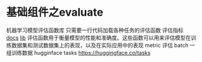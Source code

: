 # 基础组件之evaluate

机器学习模型评估函数库
只需要一行代码加载各种任务的评估函数
评估指标  
[docs](https://huggingface.co/docs/evaluate/index)
[lib](https://huggingface.co/evaluate-metric)
评估函数用于衡量模型的性能和准确度。这些函数可以用来评估模型在训练数据集和测试数据集上的表现，以及在实际应用中的表现
metric 评估
batch 一组训练数据
hugginface tasks  https://huggingface.co/tasks
